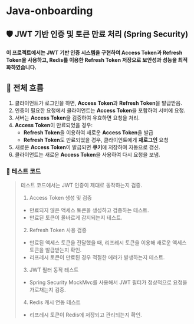 # Java-onboarding
## 🛡️ JWT 기반 인증 및 토큰 만료 처리 (Spring Security)
#### 이 프로젝트에서는 JWT 기반 인증 시스템을 구현하여 Access Token과 Refresh Token을 사용하고, Redis를 이용한 Refresh Token 저장으로 보안성과 성능을 최적화하였습니다.  
  
## 📌 전체 흐름
1. 클라이언트가 로그인을 하면, **Access Token**과 **Refresh Token**을 발급받음.
2. 인증이 필요한 요청에서 클라이언트는 **Access Token**을 포함하여 서버에 요청.
3. 서버는 **Access Token**을 검증하여 유효하면 요청을 처리.
4. **Access Token**이 만료되었을 경우:
    - **Refresh Token**을 이용하여 새로운 **Access Token**을 발급
    - **Refresh Token**도 만료되었을 경우, 클라이언트에게 **재로그인** 요청
5. 새로운 **Access Token**이 발급되면 **쿠키**에 저장하여 자동으로 갱신.
6. 클라이언트는 새로운 **Access Token**을 사용하여 다시 요청을 보냄.
  
### 🚀 테스트 코드
> 테스트 코드에서는 JWT 인증이 제대로 동작하는지 검증.
> 1. Access Token 생성 및 검증
> * 만료되지 않은 액세스 토큰을 생성하고 검증하는 테스트.
> * 만료된 토큰이 올바르게 감지되는지 테스트.
> 2. Refresh Token 사용 검증
> * 만료된 액세스 토큰을 전달했을 때, 리프레시 토큰을 이용해 새로운 액세스 토큰을 발급받는지 확인.
> * 리프레시 토큰이 만료된 경우 적절한 에러가 발생하는지 테스트.
> 3. JWT 필터 동작 테스트
> * Spring Security MockMvc를 사용해서 JWT 필터가 정상적으로 요청을 가로채는지 검증.
> 4. Redis 캐시 연동 테스트
> * 리프레시 토큰이 Redis에 저장되고 관리되는지 확인.